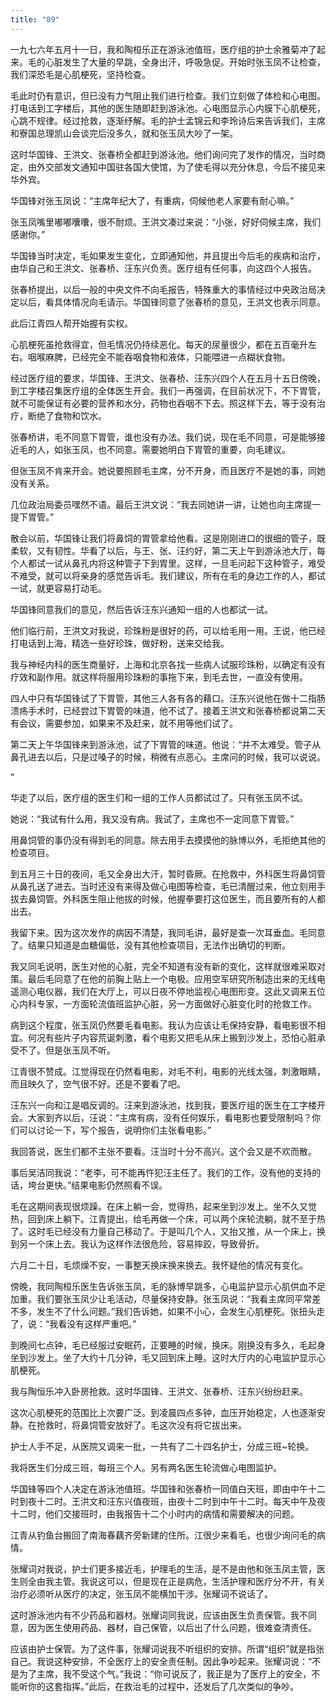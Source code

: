 ```yaml
---
title: "89"
---
```


一九七六年五月十一日，我和陶桓乐正在游泳池值班，医疗组的护士余雅菊冲了起来。毛的心脏发生了大量的早跳，全身出汗，呼吸急促。开始时张玉凤不让检查，我们深恐毛是心肌梗死，坚持检查。

毛此时仍有意识，但已没有力气阻止我们进行检查。我们立刻做了体检和心电图。打电话到工字楼后，其他的医生随即赶到游泳池。心电图显示心内膜下心肌梗死，心跳不规律。经过抢救，逐渐纾解。毛的护士孟锦云和李玲诗后来告诉我们，主席和寮国总理凯山会谈完后没多久，就和张玉凤大吵了一架。

这时华国锋、王洪文、张春桥全都赶到游泳池。他们询问完了发作的情况，当时商定，由外交部发文通知中国驻各国大使馆，为了使毛得以充分休息，今后不接见来华外宾。

华国锋对张玉凤说：“主席年纪大了，有重病，伺候他老人家要有耐心嘛。”

张玉凤嘴里嘟嘟囔囔，很不耐烦。王洪文凑过来说：“小张，好好伺候主席，我们感谢你。”

华国锋当时决定，毛如果发生变化，立即通知他，并且提出今后毛的疾病和治疗，由华自己和王洪文、张春桥、汪东兴负责。医疗组有任何事，向这四个人报告。

张春桥提出，以后一般的中央文件不向毛报告，特殊重大的事情经过中央政治局决定以后，看具体情况向毛请示。华国锋同意了张春桥的意见，王洪文也表示同意。

此后江青四人帮开始握有实权。

心肌梗死虽抢救得宜，但毛情况仍持续恶化。每天的尿量很少，都在五百毫升左右。咽喉麻脾，已经完全不能吞咽食物和液体，只能喂进一点糊状食物。

经过医疗组的要求，华国锋、王洪文、张春桥、汪东兴四个人在五月十五日傍晚，到工字楼召集医疗组的全体医生开会。我们一再强调，在目前状况下，不下胃管，就不可能保证有必要的营养和水分，药物也吞咽不下去。照这样下去，等于没有治疗，断绝了食物和饮水。

张春桥讲，毛不同意下胃管，谁也没有办法。我们说，现在毛不同意，可是能够接近毛的人，如张玉凤，也不同意。需要她明白下胃管的重要，向毛建议。

但张玉凤不肯来开会。她说要照顾毛主席，分不开身，而且医疗不是她的事，同她没有关系。

几位政治局委员嘿然不语。最后王洪文说：“我去同她讲一讲，让她也向主席提一提下胃管。”

散会以前，华国锋让我们将鼻饲的胃管拿给他看。这是刚刚进口的很细的管子，既柔软，又有韧性。华看了以后，与王、张、汪约好，第二天上午到游泳池大厅，每个人都试一试从鼻孔内将这种管子下到胃里。这样，一旦毛问起下这种管子，难受不难受，就可以将亲身的感觉告诉毛。我们建议，所有在毛的身边工作的人，都试一试，就更容易打动毛。

华国锋同意我们的意见，然后告诉汪东兴通知一组的人也都试一试。

他们临行前，王洪文对我说，珍珠粉是很好的药，可以给毛用一用。王说，他已经打电话到上海，精选一些好珍珠，做好粉，送来交给我。

我与神经内科的医生商量好，上海和北京各找一些病人试服珍珠粉，以确定有没有疗效和副作用。就这样将服用珍珠粉的事拖下来，到毛去世，一直没有使用。

四人中只有华国锋试了下胃管，其他三人各有各的藉口。汪东兴说他在做十二指肠溃疡手术时，已经尝过下胃管的味道，他不试了。接着王洪文和张春桥都说第二天有会议，需要参加，如果来不及赶来，就不用等他们试了。

第二天上午华国锋来到游泳池，试了下胃管的味道。他说：“并不太难受。管子从鼻孔进去以后，只是过嗓子的时候，稍微有点恶心。主席问的时候，我可以说说。

”

华走了以后，医疗组的医生们和一组的工作人员都试过了。只有张玉凤不试。

她说：“我试有什么用，我又没有病。我试了，主席也不一定同意下胃管。”

用鼻饲管的事仍没有得到毛的同意。除去用手去摸摸他的脉博以外，毛拒绝其他的检查项目。

到五月三十日的夜间，毛又全身出大汗，暂时昏厥。在抢救中，外科医生将鼻饲管从鼻孔送了进去。当时还没有来得及做心电图等检查，毛已清醒过来，他立刻用手拔去鼻饲管。外科医生阻止他拔的时候，他握拳要打这位医生，而且要所有的人都出去。

我留下来。因为这次发作的病因不清楚，我同毛讲，最好是查一次耳垂血。毛同意了。结果只知道是血糖偏低，没有其他检查项目，无法作出确切的判断。

我又同毛说明，医生对他的心脏，完全不知道有没有新的变化，这样就很难采取对策。最后毛同意了在他的前胸上贴上一个电极。应用空军研究所制造出来的无线电遥测心电仪器，我们在大厅上，可以日夜不停地监视心电图形变。这此又调来五位心内科专家，一方面轮流值班监护心脏，另一方面做好心脏变化时的抢救工作。

病到这个程度，张玉凤仍然要毛看电影。我认为应该让毛保持安静，看电影很不相宜。何况有些片子内容荒诞刺激，看个电影又把毛从床上搬到沙发上，恐怕心脏承受不了。但是张玉凤不听。

江青很不赞成。江觉得现在仍然看电影，对毛不利，电影的光线太强，刺激眼睛，而且映久了，空气很不好。还是不要看了吧。

汪东兴一向和江是唱反调的。汪来到游泳池，找到我，要医疗组的医生在工字楼开会。大家到齐以后，汪说：“主席有病，没有任何娱乐，看电影也要受限制吗？你们可以讨论一下，写个报告，说明你们主张看电影。”

我回答说，医生们都不主张不要看。汪当时十分不高兴。这个会又是不欢而散。

事后吴洁同我说：“老李，可不能再忤犯汪主任了。我们的工作，没有他的支持的话，垮台更快。”结果电影仍然照看不误。

毛在这期间表现很烦躁。在床上躺一会，觉得热，起来坐到沙发上。坐不久又觉热，回到床上躺下。江青提出，给毛再做一个床，可以两个床轮流躺，就不至于热了。这时毛已经没有力量自己移动了。于是叫几个人，又抬又推，从一个床上，换到另一个床上去。我认为这样作法很危险，容易摔跤，导致骨折。

六月二十日，毛烦燥不安，一事整天换床换来换去。我怀疑他的情况有变化。

傍晚，我同陶桓乐医生告诉张玉凤，毛的脉博早跳多，心电监护显示心肌供血不足加重。我们要张玉凤少让毛活动，尽量保持安静。张玉凤说：“我看主席同平常差不多，发生不了什么问题。”我们告诉她，如果不小心，会发生心肌梗死。张扭头走了，说：“我看没有这样严重吧。”

到晚间七点钟，毛已经服过安眠药，正要睡的时候，换床。刚换没有多久，毛起身坐到沙发上。坐了大约十几分钟，毛又回到床上睡。这时大厅内的心电监护显示心肌梗死。

我与陶恒乐冲入卧房抢救。这时华国锋、王洪文、张春桥、汪东兴纷纷赶来。

这次心肌梗死的范围比上次要广泛。到凌晨四点多钟，血压开始稳定，人也逐渐安静。在抢救时，将鼻饲管安放好了。毛这次没有将它拔出来。

护士人手不足，从医院又调来一批，一共有了二十四名护士，分成三班~轮换。

我将医生们分成三班，每班三个人。另有两名医生轮流做心电图监护。

华国锋等四个人决定在游泳池值班。华国锋和张春桥一同值白天班，即由中午十二时到夜十二时。王洪文和汪东兴值夜班，由夜十二时到中午十二时。每天中午及夜十二时，他们交接班时，由我报告十二个小时内的病情和需要解决的问题。

江青从钓鱼台搬回了南海春藕齐旁新建的住所。江很少来看毛，也很少询问毛的病情。

张耀词对我说，护士们更多接近毛，护理毛的生活，是不是由他和张玉凤主管，医生则全由我主管。我说这可以，但是现在正是病危，生活护理和医疗分不开，有关治疗必须听从医疗的决定，张玉凤不能横加干涉。张耀词不说话了。

这时游泳池内有不少药品和器材。张耀词同我说，应该由医生负责保管。我不同意，因为医生使用药品、器材，自己保管，以后出了什么问题，很难查清责任。

应该由护士保管。为了这件事，张耀词说我不听组织的安排。所谓“组织”就是指张自己。我说这种安排，不全医疗上的安全责任制。因此争吵起来。张耀词说：“不是为了主席，我不受这个气。”我说：“你可说反了，我正是为了医疗上的安全，不能听你的这套指挥。”此后，在救治毛的过程中，还发后了几次类似的争吵。
